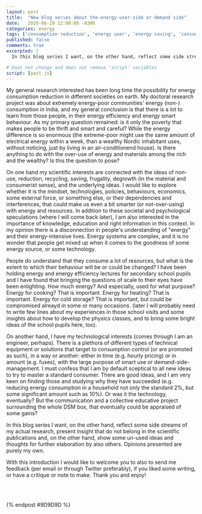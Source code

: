 ```yaml
---
layout: post
title:  "New blog series about the-energy-user-side or demand side"
date:   2020-06-29 12:00:00 -0300
categories: energy
tags: ['consumption reduction', 'energy user', 'energy saving', 'consumer', 'new blog', 'research' ]
published: false
comments: true
excerpted: |
  In this blog series I want, on the other hand, reflect some side streams of my actual research, present insight that do not belong in the scientific publications and, on the other hand, show some un-used ideas and thoughts for further elaboration. ---

# Does not change and does not remove 'script' variables
script: [post.js]
---
```

 My general research interested has been long time the possibility for energy consumption reduction in different societies on earth. My doctoral research project was about extremely energy-poor communities' energy (non-) consumption in India, and my general conclusion is that there is a lot to learn from those people, in their energy efficiency and energy smart behaviour. As my primary question remained: is it only the poverty that makes people to be thrift and smart and careful? While the energy difference is so enormous (the extreme-poor might use the same amount of electrical energy within a week, than a wealthy Nordic inhabitant uses, without noticing, just by living in an air-conditionend house). Is there anything  to do with the over-use of energy and materials among the rich and the wealthy? Is this the question to pose?

On one hand my scientific interests are connected with the ideas of non-use, reduction, recycling, saving, frugality, degrowth (in the material and consumerist sense), and the underlying ideas. I would like to explore whether it is the mindset, technologies, policies, behaviours, economics, some external force, or something else, or their dependencies and interferences, that could make us even a bit smarter (or not-over-using) with energy and resources. In addition to these societal and psychological speculations (where I will come back later), I am also interested in the importance of knowledge, education and right information in this context. In my opinion there is a disconnection in people's understanding of "energy" and their energy-intensive lives. Energy systems are complex, and it is no wonder that people get mixed up when it comes to the goodness of some energy source, or some technology.

People do understand that they consume a lot of resources, but what is the extent to which their behaviour will be or could be changed? I have been holding energy and energy efficiency lectures for secondary school pupils and I have found that bringing the questions of scale to their eyes have been enlighting. How much energy? And especially, used for what purpose? Energy for cooking? That is important. Energy for heating? That is important. Energy for cold storage? That is important, but could be compromised alreayd in some or many occasions. (later I will probably need to write few lines about my experiences in those school visits and some insights about how to develop the physics classes, and to bring some bright ideas of the school pupils here, too).

On another hand, I have my technological interests (comes through I am  an engineer, perhaps). There is a plethora of different types of technical equipment or solutions that target to consumption control (or are promoted as such), in a way or another: either in time (e.g. hourly pricing) or in amount (e.g. fuses), with the large purpose of smart use or demand-side-management. I must confess that I am by default sceptical to all new ideas to try to master a standard consumer. There are good ideas, and I am very keen on finding those and studying why they have succeeded (e.g. reducing energy consumption in a household not only the standard 2%, but some significant amount such as 10%). Or was it the technology, eventually? But the communication and a collective educative project surrounding the whole DSM box, that eventually could be appraised of some gains?

In this blog series I want, on the other hand, reflect some side streams of my actual research, present insight that do not belong in the scientific publications and, on the other hand, show some un-used ideas and thoughts for further elaboration by also others. Opinions presented are purely my own.

With this introduction I would like to welcome you to also to send me feedback (per email or through Twitter preferably), if you liked some writing, or have a critique or note to make. Thank you and enjoy!

<div style="clear:both;"></div>
<br>


<div style="clear:both;"></div>
<br>

{% endpost #9D9D9D %}
